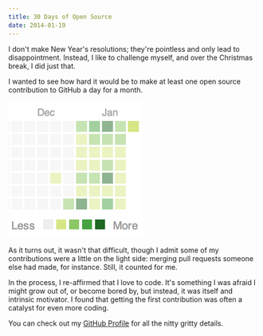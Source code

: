 ```yaml
---
title: 30 Days of Open Source
date: 2014-01-19
---
```


I don't make New Year's resolutions; they're pointless and only lead to disappointment. Instead, I like to challenge myself, and over the Christmas break, I did just that.

I wanted to see how hard it would be to make at least one open source contribution to GitHub a day for a month.

![](856B977F050A484AB784B65FB9EE3ECB.png)

As it turns out, it wasn't that difficult, though I admit some of my contributions were a little on the light side: merging pull requests someone else had made, for instance. Still, it counted for me.

In the process, I re-affirmed that I love to code. It's something I was afraid I might grow out of, or become bored by, but instead, it was itself and intrinsic motivator. I found that getting the first contribution was often a catalyst for even more coding.

You can check out my [GitHub Profile](https://github.com/AshFurrow) for all the nitty gritty details.
